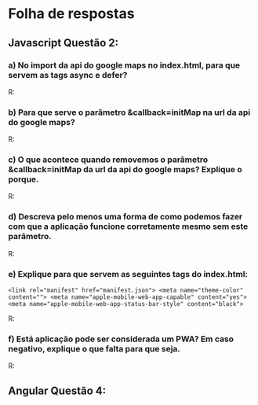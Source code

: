 # Folha de respostas

## Javascript Questão 2:

### a) No import da api do google maps no index.html, para que servem as tags async e defer?
R: 

### b) Para que serve o parâmetro &callback=initMap na url da api do google maps?
R: 

### c) O que acontece quando removemos o parâmetro &callback=initMap da url da api do google maps? Explique o porque.
R: 

### d) Descreva pelo menos uma forma de como podemos fazer com que a aplicação funcione corretamente mesmo sem este parâmetro.
R: 

### e) Explique para que servem as seguintes tags do index.html: 
  `<link rel="manifest" href="manifest.json">
  <meta name="theme-color" content="">
  <meta name="apple-mobile-web-app-capable" content="yes">
  <meta name="apple-mobile-web-app-status-bar-style" content="black">`

R:

### f) Está aplicação pode ser considerada um PWA? Em caso negativo, explique o que falta para que seja.
R:


## Angular Questão 4: